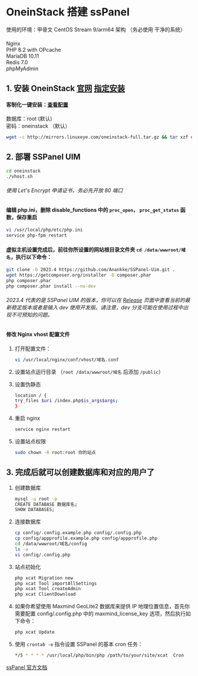 # OneinStack 搭建 ssPanel

使用的环境：甲骨文 CentOS Stream 9/arm64 架构 （务必使用 干净的系统）
#### 
Nginx  
PHP 8.2 with OPcache  
MariaDB 10.11  
Redis 7.0  
phpMyAdmin  
  
## 1. 安装 OneinStack [官网](https://oneinstack.com/ )  [指定安装](https://oneinstack.com/auto/)

#### 客制化一键安装：[查看配置](https://github.com/Sam-Mey/some_project/blob/main/ssPanel/img/Stack.png)
数据库：root  (默认)  
密码：oneinstack  （默认）  

```bash
wget -c http://mirrors.linuxeye.com/oneinstack-full.tar.gz && tar xzf oneinstack-full.tar.gz && ./oneinstack/install.sh --nginx_option 1 --php_option 12 --phpcache_option 1 --php_extensions fileinfo,redis --phpmyadmin  --db_option 5 --dbinstallmethod 1 --dbrootpwd oneinstack --pureftpd  --redis  --memcached  --reboot 
```

## 2. 部署 SSPanel UIM
```bash
cd oneinstack
./vhost.sh
```

###### 使用 Let's Encrypt 申请证书，务必先开放 80 端口
#### 编辑 php.ini，删除 disable_functions 中的 `proc_open`， `proc_get_status` 函数，保存重启
```bash
vi /usr/local/php/etc/php.ini
service php-fpm restart
```

#### 虚拟主机设置完成后，前往你所设置的网站根目录文件夹 `cd /data/wwwroot/域名`，执行以下命令：
```bash
git clone -b 2023.4 https://github.com/Anankke/SSPanel-Uim.git .
wget https://getcomposer.org/installer -O composer.phar
php composer.phar
php composer.phar install --no-dev
```
###### 2023.4 代表的是 SSPanel UIM 的版本，你可以在 [Release](https://github.com/Anankke/SSPanel-Uim/releases) 页面中查看当前的最新稳定版本或者是输入 dev 使用开发版。请注意，dev 分支可能在使用过程中出现不可预知的问题。  

#### 修改 Nginx vhost 配置文件

  1. 打开配置文件：
     
     ```bash
     vi /usr/local/nginx/conf/vhost/域名.conf
     ```

  2. 设置站点运行目录 （`root /data/wwwroot/域名` 后添加 `/public`）
     
  3. 设置伪静态
     
     ```bash
     location / {
     try_files $uri /index.php$is_args$args;
     }
     ```
  4. 重启 nginx
     
      ```bash
      service nginx restart
      ```
  5.  设置站点权限  

      ```bash
      sudo chown -R root:root 你的站点
      ```
     
## 3. 完成后就可以创建数据库和对应的用户了

  1. 创建数据库

     ```bash
     mysql -u root -p
     CREATE DATABASE 数据库名;
     SHOW DATABASES;
     ```

  2. 连接数据库
       
     ```bash
     cp config/.config.example.php config/.config.php
     cp config/appprofile.example.php config/appprofile.php
     cd /data/wwwroot/域名/config
     ls -a
     vi config/.config.php
     ```
  3. 站点初始化
     
     ```bash
     php xcat Migration new
     php xcat Tool importAllSettings
     php xcat Tool createAdmin
     php xcat ClientDownload
     ```
     
  4. 如果你希望使用 Maxmind GeoLite2 数据库来提供 IP 地理位置信息，首先你需要配置 config/.config.php 中的 maxmind_license_key 选项，然后执行如下命令：

     ```bash
     php xcat Update
     ```

  5. 使用 `crontab -e` 指令设置 SSPanel 的基本 cron 任务：

     ```bash
     */5 * * * * /usr/local/php/bin/php /path/to/your/site/xcat  Cron
     ```


[ssPanel 官方文档](https://wiki.sspanel.org/#/install-using-oneinstack)
